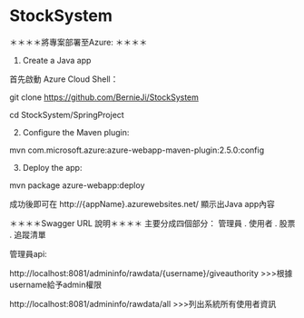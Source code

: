 # StockSystem

＊＊＊＊將專案部署至Azure: ＊＊＊＊

1. Create a Java app

首先啟動 Azure Cloud Shell：

git clone https://github.com/BernieJi/StockSystem

cd StockSystem/SpringProject

2. Configure the Maven plugin:


mvn com.microsoft.azure:azure-webapp-maven-plugin:2.5.0:config


3. Deploy the app:

mvn package azure-webapp:deploy

成功後即可在 http://{appName}.azurewebsites.net/ 顯示出Java app內容




＊＊＊＊Swagger URL 說明＊＊＊＊
主要分成四個部分： 管理員 . 使用者 . 股票 . 追蹤清單


管理員api:

http://localhost:8081/admininfo/rawdata/{username}/giveauthority >>>根據username給予admin權限


http://localhost:8081/admininfo/rawdata/all  >>>列出系統所有使用者資訊
